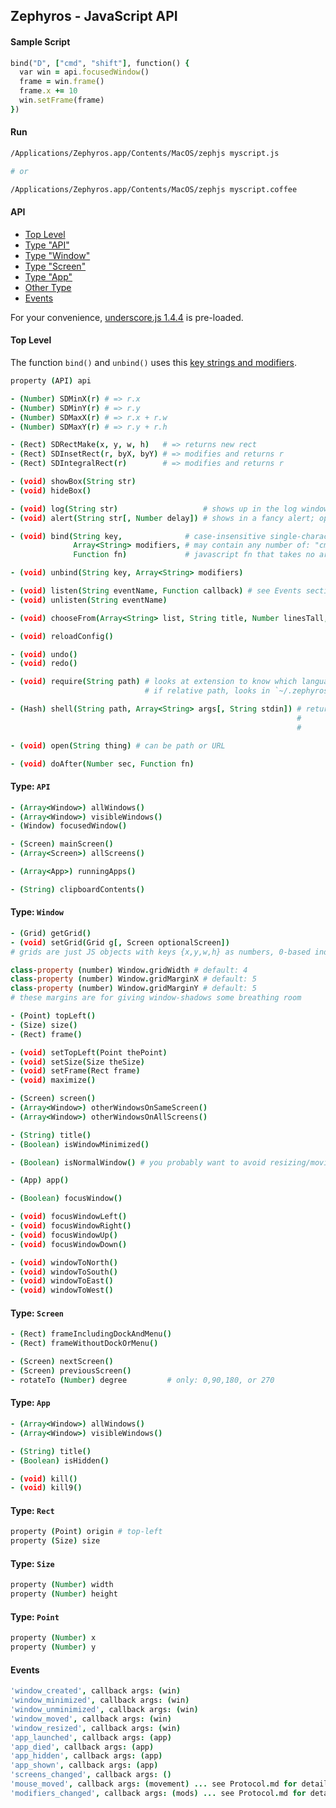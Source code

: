 ## Zephyros - JavaScript API

#### Sample Script

```ruby
bind("D", ["cmd", "shift"], function() {
  var win = api.focusedWindow()
  frame = win.frame()
  frame.x += 10
  win.setFrame(frame)
})
```

#### Run

```bash
/Applications/Zephyros.app/Contents/MacOS/zephjs myscript.js

# or

/Applications/Zephyros.app/Contents/MacOS/zephjs myscript.coffee
```

#### API

* [Top Level](#top-level)
* [Type "API"](#type-api)
* [Type "Window"](#type-window)
* [Type "Screen"](#type-screen)
* [Type "App"](#type-app)
* [Other Type](#other-types)
* [Events](#events)

For your convenience, [underscore.js 1.4.4](http://underscorejs.org/) is pre-loaded.

#### Top Level


The function `bind()` and `unbind()` uses this [key strings and modifiers](https://github.com/sdegutis/zephyros/blob/master/Zephyros/SDKeyBindingTranslator.m#L148).

```coffeescript
property (API) api

- (Number) SDMinX(r) # => r.x
- (Number) SDMinY(r) # => r.y
- (Number) SDMaxX(r) # => r.x + r.w
- (Number) SDMaxY(r) # => r.y + r.h

- (Rect) SDRectMake(x, y, w, h)   # => returns new rect
- (Rect) SDInsetRect(r, byX, byY) # => modifies and returns r
- (Rect) SDIntegralRect(r)        # => modifies and returns r

- (void) showBox(String str)
- (void) hideBox()

- (void) log(String str)                   # shows up in the log window
- (void) alert(String str[, Number delay]) # shows in a fancy alert; optional delay is seconds

- (void) bind(String key,              # case-insensitive single-character string; see link below
              Array<String> modifiers, # may contain any number of: "cmd", "ctrl", "alt", "shift"
              Function fn)             # javascript fn that takes no args; return val is ignored

- (void) unbind(String key, Array<String> modifiers)

- (void) listen(String eventName, Function callback) # see Events section below
- (void) unlisten(String eventName)

- (void) chooseFrom(Array<String> list, String title, Number linesTall, Number charsWide, Function callback) # fn called with chosen idx or null if canceled

- (void) reloadConfig()

- (void) undo()
- (void) redo()

- (void) require(String path) # looks at extension to know which language to use
                              # if relative path, looks in `~/.zephyros/`

- (Hash) shell(String path, Array<String> args[, String stdin]) # returns {"stdout": string,
                                                                #          "stderr": string,
                                                                #          "status": int}

- (void) open(String thing) # can be path or URL

- (void) doAfter(Number sec, Function fn)
```


#### Type: `API`

```coffeescript
- (Array<Window>) allWindows()
- (Array<Window>) visibleWindows()
- (Window) focusedWindow()

- (Screen) mainScreen()
- (Array<Screen>) allScreens()

- (Array<App>) runningApps()

- (String) clipboardContents()
```

#### Type: `Window`

```coffeescript
- (Grid) getGrid()
- (void) setGrid(Grid g[, Screen optionalScreen])
# grids are just JS objects with keys {x,y,w,h} as numbers, 0-based index

class-property (number) Window.gridWidth # default: 4
class-property (number) Window.gridMarginX # default: 5
class-property (number) Window.gridMarginY # default: 5
# these margins are for giving window-shadows some breathing room

- (Point) topLeft()
- (Size) size()
- (Rect) frame()

- (void) setTopLeft(Point thePoint)
- (void) setSize(Size theSize)
- (void) setFrame(Rect frame)
- (void) maximize()

- (Screen) screen()
- (Array<Window>) otherWindowsOnSameScreen()
- (Array<Window>) otherWindowsOnAllScreens()

- (String) title()
- (Boolean) isWindowMinimized()

- (Boolean) isNormalWindow() # you probably want to avoid resizing/moving ones that aren't

- (App) app()

- (Boolean) focusWindow()

- (void) focusWindowLeft()
- (void) focusWindowRight()
- (void) focusWindowUp()
- (void) focusWindowDown()

- (void) windowToNorth()
- (void) windowToSouth()
- (void) windowToEast()
- (void) windowToWest()
```

#### Type: `Screen`

```coffeescript
- (Rect) frameIncludingDockAndMenu()
- (Rect) frameWithoutDockOrMenu()

- (Screen) nextScreen()
- (Screen) previousScreen()
- rotateTo (Number) degree         # only: 0,90,180, or 270
```

#### Type: `App`

```coffeescript
- (Array<Window>) allWindows()
- (Array<Window>) visibleWindows()

- (String) title()
- (Boolean) isHidden()

- (void) kill()
- (void) kill9()
```

#### Type: `Rect`

```coffeescript
property (Point) origin # top-left
property (Size) size
```

#### Type: `Size`

```coffeescript
property (Number) width
property (Number) height
```

#### Type: `Point`

```coffeescript
property (Number) x
property (Number) y
```

#### Events

```coffeescript
'window_created', callback args: (win)
'window_minimized', callback args: (win)
'window_unminimized', callback args: (win)
'window_moved', callback args: (win)
'window_resized', callback args: (win)
'app_launched', callback args: (app)
'app_died', callback args: (app)
'app_hidden', callback args: (app)
'app_shown', callback args: (app)
'screens_changed', callback args: ()
'mouse_moved', callback args: (movement) ... see Protocol.md for details
'modifiers_changed', callback args: (mods) ... see Protocol.md for details
```
